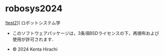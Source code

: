 # robosys2024
[!test2](https://github.com/kh-23-27/robosys2024/blob/main/.github/workflows/test2.yml/badge.svg)](
ロボットシステム学




- このソフトウェアパッケージは，3条項BSDライセンスの下，再頒布および使用が許可されます．

- © 2024 Kenta Hirachi

